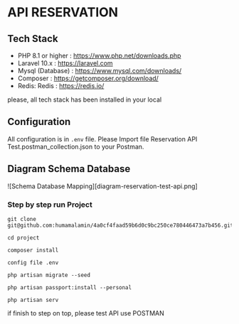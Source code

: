 # API RESERVATION

## Tech Stack
- PHP 8.1 or higher : https://www.php.net/downloads.php
- Laravel 10.x : https://laravel.com
- Mysql (Database) : https://www.mysql.com/downloads/
- Composer : https://getcomposer.org/download/
- Redis: Redis : https://redis.io/

please, all tech stack has been installed in your local

## Configuration
All configuration is in `.env` file. Please Import file Reservation API Test.postman_collection.json to your Postman.

## Diagram Schema Database

![Schema Database Mapping][diagram-reservation-test-api.png]

### Step by step run Project

```Shell
git clone git@github.com:humamalamin/4a0cf4faad59b6d0c9bc250ce780446473a7b456.git

cd project

composer install

config file .env

php artisan migrate --seed

php artisan passport:install --personal

php artisan serv
```

if finish to step on top, please test API use POSTMAN